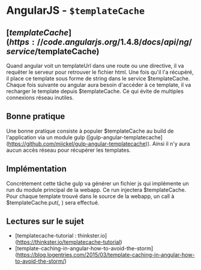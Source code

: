 # AngularJS - `$templateCache`

## [$templateCache] (https://code.angularjs.org/1.4.8/docs/api/ng/service/$templateCache)

Quand angular voit un templateUrl dans une route ou une directive, il va requêter le serveur pour retrouver le fichier html. 
Une fois qu'il l'a récupéré, il place ce template sous forme de string dans le service $templateCache.
Chaque fois suivante ou angular aura besoin d'accéder à ce template, il va recharger le template depuis $templateCache.
Ce qui évite de multiples connexions réseau inutiles.

## Bonne pratique

Une bonne pratique consiste à populer $templateCache au build de l'application via un module gulp ([gulp-angular-templatecache] (https://github.com/miickel/gulp-angular-templatecache)).
Ainsi il n'y aura aucun accès réseau pour récupérer les templates.

## Implémentation

Concrètement cette tâche gulp va générer un fichier js qui implémente un run du module principal de la webapp.
Ce run injectera $templateCache.
Pour chaque template trouvé dans le source de la webapp, un call à $templateCache.put(<templateUrl>, <templateHtmlContent>) sera effectué.

## Lectures sur le sujet

- [templatecache-tutorial : thinkster.io] (https://thinkster.io/templatecache-tutorial)
- [template-caching-in-angular-how-to-avoid-the-storm] (https://blog.logentries.com/2015/03/template-caching-in-angular-how-to-avoid-the-storm/)
